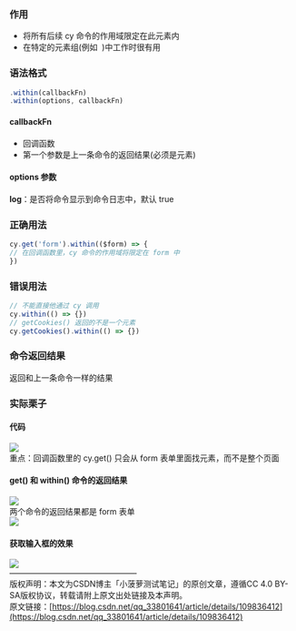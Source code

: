 
### 作用
- 将所有后续 cy 命令的作用域限定在此元素内
- 在特定的元素组(例如  )中工作时很有用

### 语法格式
```javascript
.within(callbackFn)
.within(options, callbackFn)
```

#### callbackFn

- 回调函数
- 第一个参数是上一条命令的返回结果(必须是元素)

#### options 参数
**log**：是否将命令显示到命令日志中，默认 true


### 正确用法
```javascript
cy.get('form').within(($form) => {
// 在回调函数里，cy 命令的作用域将限定在 form 中
})
```


### 错误用法
```javascript
// 不能直接他通过 cy 调用
cy.within(() => {})
// getCookies() 返回的不是一个元素
cy.getCookies().within(() => {})
```


### 命令返回结果
返回和上一条命令一样的结果


### 实际栗子

#### 代码
![](https://cdn.nlark.com/yuque/0/2021/png/12492743/1616402968075-3d62e83d-128d-4267-9ca1-9f7a5d1b27bb.png#align=left&display=inline&height=290&margin=%5Bobject%20Object%5D&originHeight=290&originWidth=711&size=0&status=done&style=none&width=711)  
重点：回调函数里的 cy.get() 只会从 form 表单里面找元素，而不是整个页面


#### get() 和 within() 命令的返回结果
![](https://cdn.nlark.com/yuque/0/2021/png/12492743/1616402986381-24ef373e-80dd-4bcb-a981-82c63481c25a.png#align=left&display=inline&height=162&margin=%5Bobject%20Object%5D&originHeight=162&originWidth=585&size=0&status=done&style=none&width=585)  
两个命令的返回结果都是 form 表单  
![](https://cdn.nlark.com/yuque/0/2021/png/12492743/1616402995025-a34af8e1-f027-46b0-98ce-67423d079fd4.png#align=left&display=inline&height=327&margin=%5Bobject%20Object%5D&originHeight=327&originWidth=1284&size=0&status=done&style=none&width=1284)

#### 获取输入框的效果
![](https://cdn.nlark.com/yuque/0/2021/png/12492743/1616403012697-7b6ea0d7-36bd-4063-b1c0-34bce43f36da.png#align=left&display=inline&height=322&margin=%5Bobject%20Object%5D&originHeight=322&originWidth=1290&size=0&status=done&style=none&width=1290)  
————————————————  
版权声明：本文为CSDN博主「小菠萝测试笔记」的原创文章，遵循CC 4.0 BY-SA版权协议，转载请附上原文出处链接及本声明。  
原文链接：[https://blog.csdn.net/qq_33801641/article/details/109836412](https://blog.csdn.net/qq_33801641/article/details/109836412)
